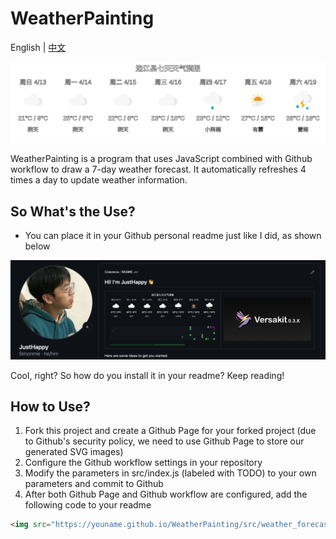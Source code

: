 # WeatherPainting 

English | [中文](README_CN.md)

![alt text](src/weather_forecast.svg)


WeatherPainting is a program that uses JavaScript combined with Github workflow to draw a 7-day weather forecast. It automatically refreshes 4 times a day to update weather information.

## So What's the Use?

- You can place it in your Github personal readme just like I did, as shown below

![alt text](image.png)

Cool, right? So how do you install it in your readme? Keep reading!

## How to Use?

1. Fork this project and create a Github Page for your forked project (due to Github's security policy, we need to use Github Page to store our generated SVG images)
2. Configure the Github workflow settings in your repository
3. Modify the parameters in src/index.js (labeled with TODO) to your own parameters and commit to Github
4. After both Github Page and Github workflow are configured, add the following code to your readme

```markdown
<img src="https://youname.github.io/WeatherPainting/src/weather_forecast.svg" />
```
